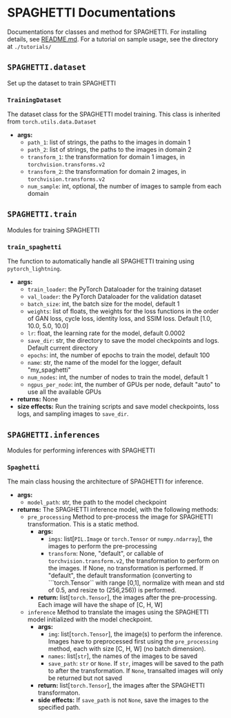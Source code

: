 # SPAGHETTI Documentations

Documentations for classes and method for SPAGHETTI. For installing details, see [README.md](README.md). For a tutorial on sample usage, see the directory at ```./tutorials/```

## ```SPAGHETTI.dataset```
Set up the dataset to train SPAGHETTI

### ```TrainingDataset```
The dataset class for the SPAGHETTI model training. This class is inherited from ``torch.utils.data.Dataset``
- **args:**
    - ```path_1```: list of strings, the paths to the images in domain 1
    - ```path_2```: list of strings, the paths to the images in domain 2
    - ```transform_1```: the transformation for domain 1 images, in ```torchvision.transforms.v2```
    - ```transform_2```: the transformation for domain 2 images, in ```torchvision.transforms.v2```
    - ```num_sample```: int, optional, the number of images to sample from each domain

## ```SPAGHETTI.train```
Modules for training SPAGHETTI

### ```train_spaghetti```
The function to automatically handle all SPAGHETTI training using ```pytorch_lightning```. 
- **args:**
    - ```train_loader```: the PyTorch Dataloader for the training dataset
    - ```val_loader```: the PyTorch Dataloader for the validation dataset
    - ```batch_size```: int, the batch size for the model, default 1
    - ```weights```: list of floats, the weights for the loss functions in the order of GAN loss, cycle loss, identity loss, and SSIM loss. Default [1.0, 10.0, 5.0, 10.0]
    - ``lr``: float, the learning rate for the model, default 0.0002
    - ```save_dir```: str, the directory to save the model checkpoints and logs. Default current directory
    - ```epochs```: int, the number of epochs to train the model, default 100
    - ```name```: str, the name of the model for the logger, default "my_spaghetti"
    - ```num_nodes```: int, the number of nodes to train the model, default 1
    - ```ngpus_per_node```: int, the number of GPUs per node, default "auto" to use all the available GPUs
- **returns:**
    None
- **size effects:**
    Run the training scripts and save model checkpoints, loss logs, and sampling images to ```save_dir```.

## ```SPAGHETTI.inferences```
Modules for performing inferences with SPAGHETTI

### ```Spaghetti```
The main class housing the architecture of SPAGHETTI for inference.
- **args:**
    - ```model_path```: str, the path to the model checkpoint
- **returns:**
The SPAGHETTI inference model, with the following methods:
    - ```pre_processing```
    Method to pre-process the image for SPAGHETTI transformation. This is a static method.
        - **args:**
            - ```imgs```: list[```PIL.Image``` or ```torch.Tensor``` or ```numpy.ndarray```], the images to perform the pre-processing
            - ```transform```: None, "default", or callable of ```torchvision.transform.v2```, the transformation to perform on the images. If None, no transformation is performed. If "default", the default transformation (converting to ```torch.Tensor`` with range [0,1], normalize with mean and std of 0.5, and resize to (256,256)) is performed.
        - **return:**
            list[```torch.Tensor```], the images after the pre-processing. Each image will have the shape of [C, H, W]
    - ```inference```
    Method to translate the images using the SPAGHETTI model initialized with the model checkpoint.
        - **args:**
            - ```img```: list[```torch.Tensor```], the image(s) to perform the inference. Images have to preprocessed first using the ```pre_processing``` method, each with size [C, H, W] (no batch dimension). 
            - ```names```: list[```str```], the names of the images to be saved
            - ```save_path```: ```str``` or ```None```. If ```str```, images will be saved to the path to after the transformation. If ```None```, transalted images will only be returned but not saved
        - **return:**
            list[```torch.Tensor```], the images after the SPAGHETTI transformaton.
        - **side effects:**
        If ```save_path``` is not ```None```, save the images to the specified path. 